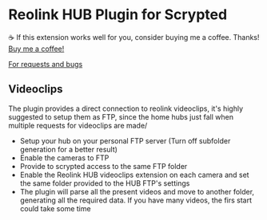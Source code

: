 # Reolink HUB Plugin for Scrypted

☕️ If this extension works well for you, consider buying me a coffee. Thanks!
[Buy me a coffee!](https://buymeacoffee.com/apocaliss92)

[For requests and bugs](https://github.com/apocaliss92/scrypted-reolink-hub)

## Videoclips
The plugin provides a direct connection to reolink videoclips, it's highly suggested to setup them as FTP, since the home hubs just fall when multiple requests for videoclips are made/
- Setup your hub on your personal FTP server (Turn off subfolder generation for a better result)
- Enable the cameras to FTP
- Provide to scrypted access to the same FTP folder
- Enable the Reolink HUB videoclips extension on each camera and set the same folder provided to the HUB FTP's settings
- The plugin will parse all the present videos and move to another folder, generating all the required data. If you have many videos, the firs start could take some time
